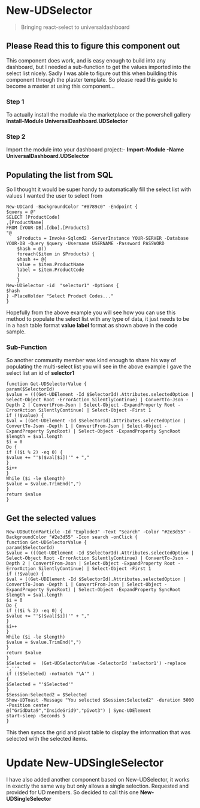 # New-UDSelector

>Bringing react-select to universaldashboard

## Please Read this to figure this component out
This component does work, and is easy enough to build into any dashboard, but I needed a sub-function to get the values
imported into the select list nicely.  Sadly I was able to figure out this when building this component through the plaster 
template.  So please read this guide to become a master at using this component...

### Step 1
To actually install the module via the marketplace or the powershell gallery 
**Install-Module UniversalDashboard.UDSelector**

### Step 2
Import the module into your dashboard project:-
**Import-Module -Name UniversalDashboard.UDSelector**

## Populating the list from SQL
So I thought it would be super handy to automatically fill the select list with values I wanted the user to select from
```
New-UDCard -BackgroundColor "#8789c0" -Endpoint {
$query = @"
SELECT [ProductCode]
,[ProductName]
FROM [YOUR-DB].[dbo].[Products]
"@
    $Products = Invoke-Sqlcmd2 -ServerInstance YOUR-SERVER -Database YOUR-DB -Query $query -Username USERNAME -Password PASSWORD
    $hash = @()
    foreach($item in $Products) {
    $hash += @{
    value = $item.ProductName
    label = $item.ProductCode
    }
    }
New-UDSelector -id  "selector1" -Options {
$hash
} -PlaceHolder "Select Product Codes..."
}
```
Hopefully from the above example you will see how you can use this method to populate the select list with any type of data, it just needs to be in a hash table format **value** **label** format as shown above in the code sample.

### Sub-Function
So another community member was kind enough to share his way of populating the multi-select list you will see in the above example I gave the select list an id of **selector1**
```
function Get-UDSelectorValue {
param($SelectorId)
$value = (((Get-UDElement -Id $SelectorId).Attributes.selectedOption | Select-Object Root -ErrorAction SilentlyContinue) | ConvertTo-Json -Depth 2 | ConvertFrom-Json | Select-Object -ExpandProperty Root -ErrorAction SilentlyContinue) | Select-Object -First 1
if (!$value) {
$val = ((Get-UDElement -Id $SelectorId).Attributes.selectedOption | ConvertTo-Json -Depth 1 | ConvertFrom-Json | Select-Object -ExpandProperty SyncRoot) | Select-Object -ExpandProperty SyncRoot
$length = $val.length
$i = 0
Do {
if (($i % 2) -eq 0) {
$value += "'$($val[$i])'" + ","
}
$i++
}
While ($i -le $length)
$value = $value.TrimEnd(",")
}
return $value
}
```


## Get the selected values 
```
New-UDButtonParticle -Id "Explode3" -Text "Search" -Color "#2e3d55" -BackgroundColor "#2e3d55" -Icon search -onClick {
function Get-UDSelectorValue {
param($SelectorId)
$value = (((Get-UDElement -Id $SelectorId).Attributes.selectedOption | Select-Object Root -ErrorAction SilentlyContinue) | ConvertTo-Json -Depth 2 | ConvertFrom-Json | Select-Object -ExpandProperty Root -ErrorAction SilentlyContinue) | Select-Object -First 1
if (!$value) {
$val = ((Get-UDElement -Id $SelectorId).Attributes.selectedOption | ConvertTo-Json -Depth 1 | ConvertFrom-Json | Select-Object -ExpandProperty SyncRoot) | Select-Object -ExpandProperty SyncRoot
$length = $val.length
$i = 0
Do {
if (($i % 2) -eq 0) {
$value += "'$($val[$i])'" + ","
}
$i++
}
While ($i -le $length)
$value = $value.TrimEnd(",")
}
return $value
}
$Selected =  (Get-UDSelectorValue -SelectorId 'selector1') -replace ",''"
if (($Selected) -notmatch "\A'" )
{
$Selected = "'$Selected'"
}
$Session:Selected2 = $Selected
Show-UDToast -Message "You selected $Session:Selected2" -duration 5000 -Position center
@("GridData9","InsideGrid9","pivot3") | Sync-UDElement
start-sleep -Seconds 5
}
```
This then syncs the grid and pivot table to display the information that was selected with the selected items.

# Update New-UDSingleSelector
I have also added another component based on New-UDSelector, it works in exactly the same way but only allows a single selection. Requested and provided for UD members. So decided to call this one **New-UDSingleSelector** 
